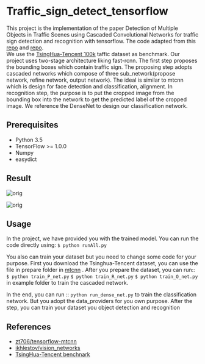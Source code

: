 # Traffic_sign_detect_tensorflow
This project is the implementation of the paper Detection of Multiple Objects in Traffic Scenes
using Cascaded Convolutional Networks for traffic sign detection and recognition with tensorflow. 
The code adapted from this [repo](https://github.com/zt706/tensorflow-mtcnn) and [repo](https://github.com/ikhlestov/vision_networks).
<br>
We use the [TsingHua-Tencent 100k](http://cg.cs.tsinghua.edu.cn/traffic-sign/)
taffic dataset as benchmark. Our project uses two-stage architecture liking fast-rcnn. The first step proposes the bounding boxes which contain traffic sign. The proposing step adopts cascaded networks which compose of three sub_network(propose network, refine network, output network). The ideal is similar to mtcnn which is design for face detection and classification, alignment. In recognition step, the purpose is to put the cropped image from the bounding box into the network to get the predicted label of the cropped image. We reference the DenseNet to design our classification network.

## Prerequisites
 * Python 3.5
 * TensorFlow >= 1.0.0
 * Numpy
 * easydict
 
## Result

 ![orig](https://github.com/ZhangDY1994/Traffic_sign_detect/blob/master/detect_79688.jpg)
 
 ![orig](https://github.com/ZhangDY1994/Traffic_sign_detect/blob/master/detect_82136.jpg)

## Usage
In the project, we have provided you with the trained model. You can run the code directly using:
`$ python runAll.py`

You also can train your dataset but you need to change some code for your purpose.
First you download the Tsinghua-Tencent dataset, you can use the file in prepare folder in [mtcnn](https://github.com/zt706/tensorflow-mtcnn) . After you prepare the dataset, you can run::
`$ python train_P_net.py`
`$ python train_R_net.py`
`$ python train_O_net.py`
in example folder to train the cascaded network.

In the end, you can run ::
`python run_dense_net.py`
to train the classification network. But you adopt the data_providers for you own purpose.
After the step, you can train your dataset you object detection and recognition

## References
* [zt706/tensorflow-mtcnn](https://github.com/zt706/tensorflow-mtcnn)
* [ikhlestov/vision_networks](https://github.com/ikhlestov/vision_networks)
* [TsingHua-Tencent benchnark](http://cg.cs.tsinghua.edu.cn/traffic-sign/)




